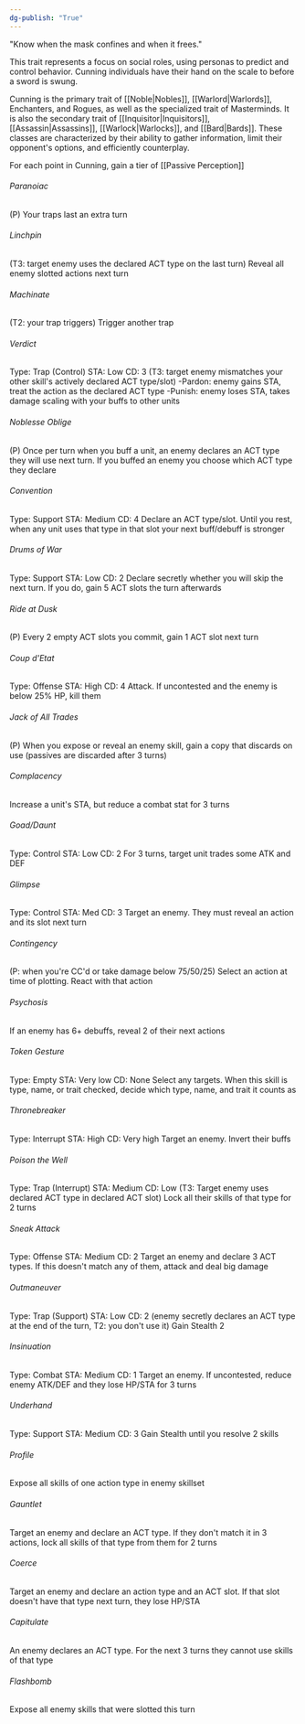 ```yaml
---
dg-publish: "True"
---
```


"Know when the mask confines and when it frees."

This trait represents a focus on social roles, using personas to predict and control behavior. Cunning individuals have their hand on the scale to before a sword is swung.

Cunning is the primary trait of [[Noble|Nobles]], [[Warlord|Warlords]], Enchanters, and Rogues, as well as the specialized trait of Masterminds. It is also the secondary trait of [[Inquisitor|Inquisitors]], [[Assassin|Assassins]], [[Warlock|Warlocks]], and [[Bard|Bards]]. These classes are characterized by their ability to gather information, limit their opponent's options, and efficiently counterplay.

For each point in Cunning, gain a tier of [[Passive Perception]]

###### Paranoiac
(P)
Your traps last an extra turn
###### Linchpin
(T3: target enemy uses the declared ACT type on the last turn)
Reveal all enemy slotted actions next turn
###### Machinate
(T2: your trap triggers)
Trigger another trap
###### Verdict
Type: Trap (Control)
STA: Low
CD: 3
(T3: target enemy mismatches your other skill's actively declared ACT type/slot) 
-Pardon: enemy gains STA, treat the action as the declared ACT type
-Punish: enemy loses STA, takes damage scaling with your buffs to other units
###### Noblesse Oblige
(P)
Once per turn when you buff a unit, an enemy declares an ACT type they will use next turn. If you buffed an enemy you choose which ACT type they declare
###### Convention
Type: Support
STA: Medium
CD: 4
Declare an ACT type/slot. Until you rest, when any unit uses that type in that slot your next buff/debuff is stronger
###### Drums of War
Type: Support
STA: Low
CD: 2
Declare secretly whether you will skip the next turn. If you do, gain 5 ACT slots the turn afterwards
###### Ride at Dusk
(P)
Every 2 empty ACT slots you commit, gain 1 ACT slot next turn
###### Coup d'Etat
Type: Offense
STA: High
CD: 4
Attack. If uncontested and the enemy is below 25% HP, kill them
###### Jack of All Trades
(P)
When you expose or reveal an enemy skill, gain a copy that discards on use (passives are discarded after 3 turns)
###### Complacency
Increase a unit's STA, but reduce a combat stat for 3 turns
###### Goad/Daunt
Type: Control
STA: Low
CD: 2
For 3 turns, target unit trades some ATK and DEF
###### Glimpse
Type: Control
STA: Med
CD: 3
Target an enemy. They must reveal an action and its slot next turn
###### Contingency
(P: when you're CC'd or take damage below 75/50/25) 
Select an action at time of plotting. React with that action
###### Psychosis
If an enemy has 6+ debuffs, reveal 2 of their next actions
###### Token Gesture
Type: Empty
STA: Very low
CD: None
Select any targets. When this skill is type, name, or trait checked, decide which type, name, and trait it counts as
###### Thronebreaker
Type: Interrupt
STA: High
CD: Very high
Target an enemy. Invert their buffs
###### Poison the Well
Type: Trap (Interrupt)
STA: Medium
CD: Low
(T3: Target enemy uses declared ACT type in declared ACT slot)
Lock all their skills of that type for 2 turns
###### Sneak Attack
Type: Offense
STA: Medium
CD: 2
Target an enemy and declare 3 ACT types. If this doesn't match any of them, attack and deal big damage
###### Outmaneuver
Type: Trap (Support)
STA: Low
CD: 2
(enemy secretly declares an ACT type at the end of the turn, T2: you don't use it)
Gain Stealth 2
###### Insinuation
Type: Combat
STA: Medium
CD: 1
Target an enemy. If uncontested, reduce enemy ATK/DEF and they lose HP/STA for 3 turns
###### Underhand
Type: Support
STA: Medium
CD: 3
Gain Stealth until you resolve 2 skills
###### Profile
Expose all skills of one action type in enemy skillset
###### Gauntlet
Target an enemy and declare an ACT type. If they don't match it in 3 actions, lock all skills of that type from them for 2 turns
###### Coerce
Target an enemy and declare an action type and an ACT slot. If that slot doesn't have that type next turn, they lose HP/STA
###### Capitulate
An enemy declares an ACT type. For the next 3 turns they cannot use skills of that type
###### Flashbomb
Expose all enemy skills that were slotted this turn